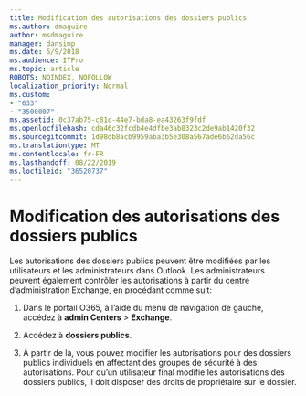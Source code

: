 ```yaml
---
title: Modification des autorisations des dossiers publics
ms.author: dmaguire
author: msdmaguire
manager: dansimp
ms.date: 5/9/2018
ms.audience: ITPro
ms.topic: article
ROBOTS: NOINDEX, NOFOLLOW
localization_priority: Normal
ms.custom:
- "633"
- "3500007"
ms.assetid: 0c37ab75-c81c-44e7-bda8-ea43263f9fdf
ms.openlocfilehash: cda46c32fcdb4e4dfbe3ab8323c2de9ab1420f32
ms.sourcegitcommit: 1d98db8acb9959aba3b5e308a567ade6b62da56c
ms.translationtype: MT
ms.contentlocale: fr-FR
ms.lasthandoff: 08/22/2019
ms.locfileid: "36520737"
---
```

# <a name="changing-public-folder-permissions"></a>Modification des autorisations des dossiers publics

Les autorisations des dossiers publics peuvent être modifiées par les utilisateurs et les administrateurs dans Outlook. Les administrateurs peuvent également contrôler les autorisations à partir du centre d’administration Exchange, en procédant comme suit:
  
1. Dans le portail O365, à l’aide du menu de navigation de gauche, accédez à **admin Centers** \> **Exchange**.

2. Accédez à **dossiers publics**.

3. À partir de là, vous pouvez modifier les autorisations pour des dossiers publics individuels en affectant des groupes de sécurité à des autorisations. Pour qu’un utilisateur final modifie les autorisations des dossiers publics, il doit disposer des droits de propriétaire sur le dossier.
